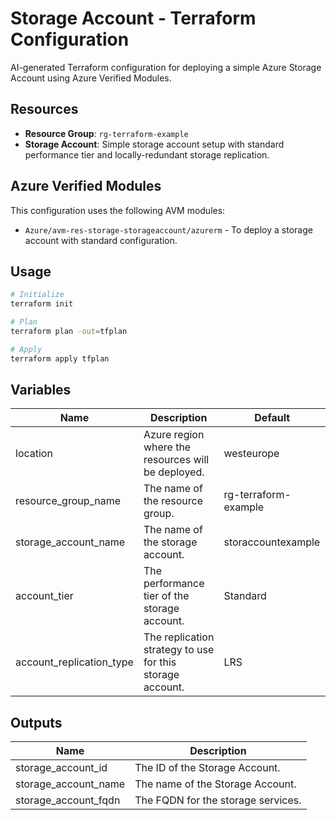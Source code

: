 # Storage Account - Terraform Configuration

AI-generated Terraform configuration for deploying a simple Azure Storage Account using Azure Verified Modules.

## Resources

- **Resource Group**: `rg-terraform-example`
- **Storage Account**: Simple storage account setup with standard performance tier and locally-redundant storage replication.

## Azure Verified Modules

This configuration uses the following AVM modules:
- `Azure/avm-res-storage-storageaccount/azurerm` - To deploy a storage account with standard configuration.

## Usage

```bash
# Initialize
terraform init

# Plan
terraform plan -out=tfplan

# Apply
terraform apply tfplan
```

## Variables

| Name | Description | Default |
|------|-------------|---------|
| location | Azure region where the resources will be deployed. | westeurope |
| resource_group_name | The name of the resource group. | rg-terraform-example |
| storage_account_name | The name of the storage account. | storaccountexample |
| account_tier | The performance tier of the storage account. | Standard |
| account_replication_type | The replication strategy to use for this storage account. | LRS |

## Outputs

| Name | Description |
|------|-------------|
| storage_account_id | The ID of the Storage Account. |
| storage_account_name | The name of the Storage Account. |
| storage_account_fqdn | The FQDN for the storage services. |
